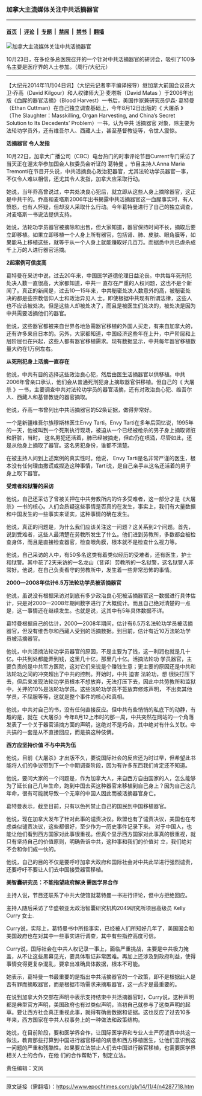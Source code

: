 ### 加拿大主流媒体关注中共活摘器官

---

#### [首页](../../../..?n4287718) &nbsp;|&nbsp; [评论](../../../../../epoch-comment?n4287718) &nbsp;|&nbsp; [专题](../../../../../epoch-special?n4287718) &nbsp;|&nbsp; [禁闻](../../../../../epoch-news?n4287718) &nbsp;|&nbsp; [禁书](../../../../../books?n4287718) &nbsp;|&nbsp; [翻墙](https://github.com/gfw-breaker/nogfw/blob/master/README.md?n4287718)


<div><img alt="加拿大主流媒体关注中共活摘器官" class="attachment-djy_600_400 size-djy_600_400 wp-post-image" src="https://i.epochtimes.com/assets/uploads/2014/11/1411032224151814-600x400.jpg"/>
<div class="caption">
 <p>
  10月23日，在多伦多总医院召开的一个针对中共活摘器官的研讨会，吸引了100多名主要是医疗界的人士参加。（周行/大纪元）
 </p>
</div></div><hr/><div class="post_content" id="artbody" itemprop="articleBody">
 <!-- article content begin -->
 <p>
  【大纪元2014年11月04日讯】（大纪元记者李平编译报导）继加拿大前国会议员大卫‧乔高（David Kilgour）和人权律师大卫‧麦塔斯（David Matas ）于2006年出版《血腥的器官活摘》（Blood Harvest）一书后，美国作家兼研究员伊森‧
  <ok href="https://www.epochtimes.com/gb/tag/%E8%91%9B%E7%89%B9%E6%9B%BC.html">
   葛特曼
  </ok>
  （Ethan Cuttman）在自己独立调查基础上，今年8月12日出版的《
  <ok href="https://www.epochtimes.com/gb/tag/%E5%A4%A7%E5%B1%A0%E6%9D%80.html">
   大屠杀
  </ok>
  》（The Slaughter：Masskilling, Organ Harvesting, and China’s Secret Solution to Its Decedents’ Problem）一书，认为中共
  <ok href="https://www.epochtimes.com/gb/tag/%E6%B4%BB%E6%91%98%E5%99%A8%E5%AE%98.html">
   活摘器官
  </ok>
  对象，除主要为法轮功学员外，还有维吾尔人、西藏人士，甚至基督教徒等，令世人震惊。
 </p>
 <p>
  <b>
   <ok href="https://www.epochtimes.com/gb/tag/%E6%B4%BB%E6%91%98%E5%99%A8%E5%AE%98.html">
    活摘器官
   </ok>
   令人发指
  </b>
 </p>
 <p>
  10月22日，加拿大广播公司（CBC）电台热门的时事评论节目Current专门采访了当天正在渥太华参加国会人权委员会听证的
  <ok href="https://www.epochtimes.com/gb/tag/%E8%91%9B%E7%89%B9%E6%9B%BC.html">
   葛特曼
  </ok>
  。节目主持人Anna Maria Tremonti在节目开头说，中共活摘良心政治犯器官，尤其法轮功学员器官一事，不仅令人难以相信，还尤其令人发指，加拿大应采取行动。
 </p>
 <p>
  她说，当年乔高曾说过，中共处决良心犯后，就立即从这些人身上摘除器官，这正是中共干的。乔高和麦塔斯2006年出书揭露中共活摘器官这一血腥事实时，有人愤怒，也有人怀疑，但却没人采取什么行动。今年葛特曼进行了自己的独立调查，对麦塔斯一书说法提供支持。
 </p>
 <p>
  她说，法轮功学员器官被摘除和出售，但大家知道，器官保持时间不长，摘取后要立即移植。如果立即移植一个人身上所有器官，包括肾、肺、皮肤、眼角膜等，如果能马上移植这些，就等于从一个人身上就能赚取好几百万。而据悉中共已虐杀成千上万的人进行器官活摘。
 </p>
 <p>
  <b>
   2起案例可信度高
  </b>
 </p>
 <p>
  葛特曼在采访中说，过去20年来，中国医学道德伦理日益沦丧。中共每年死刑犯处决人数一直很高，大家都知道，中共一 直存在严重的人权问题，这也不是个新闻了。真正的新闻是，过去10—15年来，中共秘密处决人数意外的高，被秘密处决的都是些宗教信仰人士和政治异见人 士。即使根据中共现有所谓法律，这些人也不应该被处决。但是这些人却被处决了，而且是被医生们处决的，被处决是因为中共需要活摘他们的器官。
 </p>
 <p>
  他说，这些器官都被来自世界各地急需器官移植的外国人买走，有来自加拿大的，还有许多来自日本的。另外，大家都知道，中国经济这些年在上升，中产阶层和上层阶层也在兴起，这些人都有器官移植需求。现有数据显示，中共每年器官移植数量大约在1万例左右。
 </p>
 <p>
  <b>
   从死刑犯身上活摘一直存在
  </b>
 </p>
 <p>
  他说，中共有目的选择这些政治良心犯，然后由医生活摘器官以供移植。中共2006年曾亲口承认，他们会从普通死刑犯身上摘取器官供移植。但自己的《
  <ok href="https://www.epochtimes.com/gb/tag/%E5%A4%A7%E5%B1%A0%E6%9D%80.html">
   大屠杀
  </ok>
  》一书，主要调查中共对法轮功学员的器官活摘，还有对政治良心犯、维吾尔人、西藏人和基督教徒的器官摘取。
 </p>
 <p>
  他说，乔高一书曾列出中共活摘器官的52条证据，做得非常好。
 </p>
 <p>
  一个是新疆维吾尔族穆斯林医生Envy Tarti。Envy Tarti在多年后回忆说，1995年的一天，他被叫到一个死刑执行现场，被迫从一个已经被枪杀的男子身上摘取肾脏和肝脏，当时， 这名男犯还活着，肺已经被摘走，但血仍在喷涌，尽管如此，还是从他身上摘取了器官。这名男犯身份，谁都不清楚。
 </p>
 <p>
  在被主持人问到上述案例的真实性时。他说， Envy Tarti是名非常严谨的医生，根本没有任何理由撒谎或捏造这种事情，Tarti说，是自己亲手从这名还活着的男子身上取下器官。
 </p>
 <p>
  <b>
   受难者和狱警的采访
  </b>
 </p>
 <p>
  他说，自己还采访了曾被关押在中共劳教所内的许多受难者，这一部分才是《大屠杀》一书的核心。人们会质疑这些事情是否真的在发生，事实上，我们有大量数据和中国发生的一些事实来证实，这种事情的确在发生。
 </p>
 <p>
  他说，真正的问题是，为什么我们应该关注这一问题？这关系到2个问题。首先，说到受难者，这些人最清楚在劳教所发生了什么。他们进到劳教所，多数都会被检查身体，而且是直接检查器官，检查眼角膜，根本就不是检查什么视力等。
 </p>
 <p>
  他说，自己采访的人中，有50多名这类有着类似经历的受难者，还有医生，护士和狱警。其中花了2天采访的一名龙山（音译）劳教所的一名狱警，这名狱警人非常好。他说，在自己负责看守的劳教所中，发生着一些非常恐怖的事情。
 </p>
 <p>
  <b>
   2000—2008年估计6.5万法轮功学员被活摘器官
  </b>
 </p>
 <p>
  他说，虽说没有根据采访对到底有多少政治良心犯被活摘器官这一数据进行具体估计，只是对2000—2008年期间数字进行了大概统计。而且自己绝对清楚的一点是，这一事情还在继续发生。也就是说，这其中有5年具体数据不详。
 </p>
 <p>
  葛特曼根据自己的估计，2000—2008年期间，估计有6.5万名法轮功学员被活摘器官，但没有维吾尔和西藏人受到的活摘数据。到目前，估计有近10万法轮功学员被活摘器官。
 </p>
 <p>
  他说，中共活摘法轮功学员器官的原因，不是主要为了钱，这一利润也就是几十亿。中共到处都能弄到钱，这里几十亿，那里几十亿。活摘法轮功 学员器官，主要负责的是中共军方医院，这对它们来说是个赚钱生意；更主要的原因还是中共和法轮功之间的冲突超出了中共的控制。开始时，中共
  <ok href="https://www.epochtimes.com/gb/tag/%E8%BF%AB%E5%AE%B3.html">
   迫害
  </ok>
  法轮功，想 很快打压下去，但后来发现法轮功学员根本不想放弃，无法打压下去，因此中共劳教所和监狱中，关押的10%是法轮功学员。这些法轮功学员不签放弃修炼声明， 不出卖其他学员，不屈服等等，这就是整个事件的核心和真相。
 </p>
 <p>
  他说，中共对自己的书，没有任何直接反应。但中共有些悄悄的私底下的动静，有趣的是，就在《大屠杀》今年8月12上市时的那一周，中共突然在网站的一个角落发表了一个关于器官活摘方面的声明，这绝对不是巧合，其中绝对有什么关联。中共搞的一套是从不直接回应，而是搞这种伎俩。
 </p>
 <p>
  <b>
   西方应坚持价值 不与中共为伍
  </b>
 </p>
 <p>
  他说，目前《大屠杀》才出版不久，要说国际社会的反应还为时过早，但希望此书能将人们的争议带到下一个中期调查阶段，因为有许多东西我们肯定还不知道。
 </p>
 <p>
  他说，要问大家的一个问题是，作为加拿大人，来自西方自由国家的人，怎么能够为了延长自己几年生命，跑到中国去买这种器官来移植到自己身上？因为自己这几年命，很有可能就导致一个无辜的中国人因此而被活摘器官身亡。
 </p>
 <p>
  葛特曼表示，截至目前，只有以色列禁止自己的国民到中国移植器官。
 </p>
 <p>
  他说，现在加拿大发布了针对此事的谴责决议。欧盟也有了谴责决议，美国也在考虑类似谴责决议，这些都很好，至少作为一历史事件记录下来。 对于中国人，也能让他们看到西方国家对此事很重视。但真个显示西方国家对此事真的很重视，就只有坚持自己的价值原则，明确告诉中共，这种事和我们的价值对 立，我们绝对不会和你们成一伙的。
 </p>
 <p>
  他说，自己的目的不仅是要呼吁加拿大政府和国际社会对中共此举进行强烈谴责，还要呼吁不要让人们去中国接受器官移植。
 </p>
 <p>
  <b>
   美智囊研究员：不能指望政府解决 需医学界合作
  </b>
 </p>
 <p>
  主持人说，节目还联系了中共大使馆就葛特曼一书进行评论，但中方拒绝回应。
 </p>
 <p>
  主持人随后采访了华盛顿亚太政治智囊研究机构2049研究所项目高级员 Kelly Curry 女士.
 </p>
 <p>
  Curry说，实际上，葛特曼书中所指事实，已经被人们所知好几年了，美国国会和美国政府也在对其中一些事实进行调查，其中有些指控高度可信。
 </p>
 <p>
  Curry说，国际社会在中共人权记录一事上，面临严重挑战，主要是中共极力掩盖，从不让这些黑幕见光，要具体取证非常困难。再加上还涉及到政府利益，使得事情变得更复杂混乱，要拿出准确具体数据，根本不可能。
 </p>
 <p>
  她表示，葛特曼一书最重要的是指出中共活摘器官的一个政策，即不是根据此人是否有罪而摘取器官，而是根据市场需求来摘取器官，这一点才是最重要的。
 </p>
 <p>
  在说到加拿大外交部在声明中表示支持结束中共活摘器官时，Curry说，这种声明都是典型官方声明，美国政府也有过类似声明，当初自己就参与了这类声明的起草。要让西方社会真正重视此事，就得有确凿数据和证据。这也反应了过去10多年来，西方国家在中共人权事务上的一种做法和政策结构。
 </p>
 <p>
  她说，在目前阶段，要和医学界合作，让国际医学界和专业人士严厉谴责中共这一做法，教育那些打算到中国进行器官移植的病患和西方移植医生，让他们意识到这一问题的严重和残酷性。如果要立法禁止人们去中国进行器官移植，也需要医学界相关人士的合作，在他 们的合作帮助下，制定立法。
 </p>
 <p>
  责任编辑：文凤
 </p>
 <!-- article content end -->
 <div id="below_article_ad">
 </div>
</div>


---

原文链接（需翻墙）：https://www.epochtimes.com/gb/14/11/4/n4287718.htm